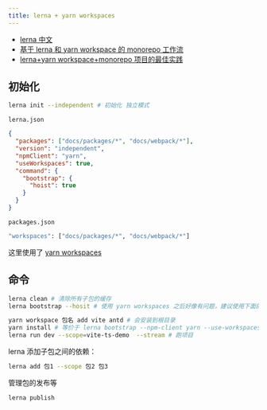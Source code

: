 ```yaml
---
title: lerna + yarn workspaces
---
```


- [lerna 中文](http://www.febeacon.com/lerna-docs-zh-cn/routes/commands/)
- [基于 lerna 和 yarn workspace 的 monorepo 工作流](https://zhuanlan.zhihu.com/p/71385053)
- [lerna+yarn workspace+monorepo 项目的最佳实践](https://juejin.cn/post/6844903918279852046)

## 初始化

```bash
lerna init --independent # 初始化 独立模式
```

`lerna.json`

```json
{
  "packages": ["docs/packages/*", "docs/webpack/*"],
  "version": "independent",
  "npmClient": "yarn",
  "useWorkspaces": true,
  "command": {
    "bootstrap": {
      "hoist": true
    }
  }
}
```

`packages.json`

```bash
"workspaces": ["docs/packages/*", "docs/webpack/*"]
```

这里使用了 [yarn workspaces](https://classic.yarnpkg.com/blog/2017/08/02/introducing-workspaces/)

## 命令

```bash
lerna clean # 清除所有子包的缓存
lerna bootstrap --hosit # 使用 yarn workspaces 之后好像有问题，建议使用下面的命令

yarn workspace 包名 add vite antd # 会安装到根目录
yarn install # 等价于 lerna bootstrap --npm-client yarn --use-workspaces
lerna run dev --scope=vite-ts-demo  --stream # 跑项目
```

lerna 添加子包之间的依赖：

```bash
lerna add 包1 --scope 包2 包3
```

管理包的发布等

```bash
lerna publish
```

